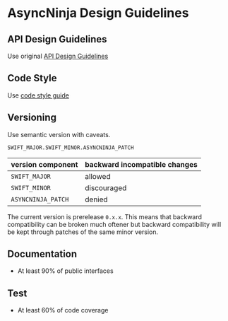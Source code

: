 # AsyncNinja Design Guidelines

## API Design Guidelines

Use original [API Design Guidelines](https://swift.org/documentation/api-design-guidelines/)

## Code Style

Use [code style guide](https://github.com/raywenderlich/swift-style-guide)

## Versioning

Use semantic version with caveats.

`SWIFT_MAJOR.SWIFT_MINOR.ASYNCNINJA_PATCH`

| version component  |backward incompatible changes|
|--------------------|-----------------------------|
| `SWIFT_MAJOR `     | allowed                     |
| `SWIFT_MINOR `     | discouraged                 |
| `ASYNCNINJA_PATCH` | denied                      |

The current version is prerelease `0.x.x`. This means that backward compatibility can be broken much oftener but backward compatibility will be kept through patches of the same minor version.

## Documentation

* At least 90% of public interfaces

## Test

* At least 60% of code coverage
